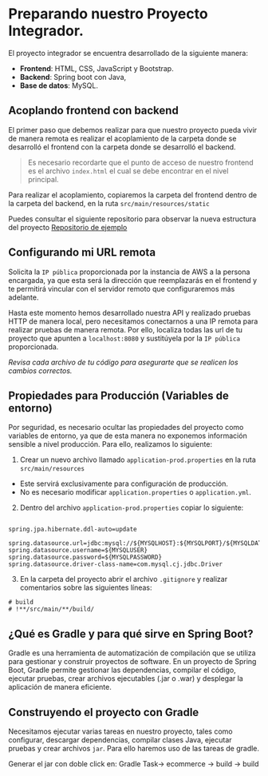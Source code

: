 # Preparando nuestro Proyecto Integrador.

El proyecto integrador se encuentra desarrollado de la siguiente manera:
- **Frontend**: HTML, CSS, JavaScript y Bootstrap.
- **Backend**: Spring boot con Java,
- **Base de datos**: MySQL.

## Acoplando frontend con backend

El primer paso que debemos realizar para que nuestro proyecto pueda vivir de manera remota es realizar el acoplamiento de la carpeta donde se desarrolló el frontend con la carpeta donde se desarrolló el backend.

> Es necesario recordarte que el punto de acceso de nuestro frontend es el archivo `index.html` el cual se debe encontrar en el nivel principal.

Para realizar el acoplamiento, copiaremos la carpeta del frontend dentro de la carpeta del backend, en la ruta `src/main/resources/static`

Puedes consultar el siguiente repositorio para observar la nueva estructura del proyecto
[Repositorio de ejemplo](https://github.com/sergiotrrs/aws-ec2-demo.git)

## Configurando mi URL remota

Solicita la `IP pública` proporcionada por la instancia de AWS a la persona encargada, ya que esta será la dirección que reemplazarás en el frontend y te permitirá vincular con el servidor remoto que configuraremos más adelante.

Hasta este momento hemos desarrollado nuestra API y realizado pruebas HTTP de manera local, pero necesitamos conectarnos a una IP remota para realizar pruebas de manera remota. Por ello, localiza todas las url de tu proyecto que apunten a `localhost:8080` y sustitúyela por la `IP pública` proporcionada.

*Revisa cada archivo de tu código para asegurarte que se realicen los cambios correctos.*

## Propiedades para Producción (Variables de entorno)

Por seguridad, es necesario ocultar las propiedades del proyecto como variables de entorno, ya que de esta manera no exponemos información sensible a nivel producción. Para ello, realizamos lo siguiente:

1. Crear un nuevo archivo llamado `application-prod.properties` en la ruta `src/main/resources` 
- Este servirá exclusivamente para configuración de producción.
- No es necesario modificar `application.properties` o `application.yml`.

2. Dentro del archivo `application-prod.properties` copiar lo siguiente:
```properties

spring.jpa.hibernate.ddl-auto=update

spring.datasource.url=jdbc:mysql://${MYSQLHOST}:${MYSQLPORT}/${MYSQLDATABASE}
spring.datasource.username=${MYSQLUSER}
spring.datasource.password=${MYSQLPASSWORD}
spring.datasource.driver-class-name=com.mysql.cj.jdbc.Driver
```
3. En la carpeta del proyecto abrir el archivo `.gitignore` y realizar comentarios sobre las siguientes líneas:
```properties
# build
# !**/src/main/**/build/
```

## ¿Qué es Gradle y para qué sirve en Spring Boot?

Gradle es una herramienta de automatización de compilación que se utiliza para gestionar y construir proyectos de software. En un proyecto de Spring Boot, Gradle permite gestionar las dependencias, compilar el código, ejecutar pruebas, crear archivos ejecutables (.jar o .war) y desplegar la aplicación de manera eficiente.

## Construyendo el proyecto con Gradle

Necesitamos ejecutar varias tareas en nuestro proyecto, tales como configurar, descargar dependencias, compilar clases Java, ejecutar pruebas y crear archivos `jar`. Para ello haremos uso de las tareas de gradle.

Generar el jar con doble click en: 
Gradle Task-> ecommerce -> build -> build
